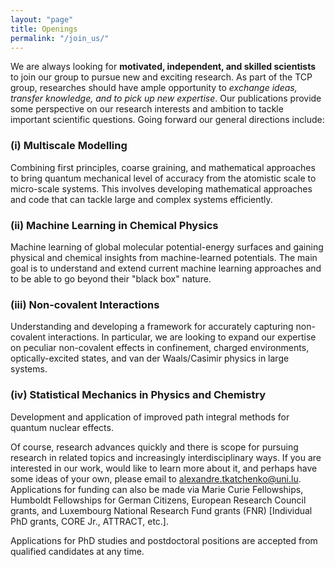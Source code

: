 ```yaml
---
layout: "page"
title: Openings
permalink: "/join_us/"
---
```


We are always looking for **motivated, independent, and skilled scientists** to join our group to pursue new and exciting research. As part of the TCP group, researches should have ample opportunity to *exchange ideas, transfer knowledge, and to pick up new expertise*. Our publications provide some perspective on our research interests and ambition to tackle important scientific questions. Going forward our general directions include:

<h3>(i) Multiscale Modelling </h3>

Combining first principles, coarse graining, and mathematical approaches to bring quantum mechanical level of accuracy from the atomistic scale to micro-scale systems. This involves developing mathematical approaches and code that can tackle large and complex systems efficiently.

<h3>(ii) Machine Learning in Chemical Physics</h3>

Machine learning of global molecular potential-energy surfaces and gaining physical and chemical insights from machine-learned potentials. The main goal is to understand and extend current machine learning approaches and to be able to go beyond their "black box" nature.

<h3>(iii) Non-covalent Interactions</h3>

Understanding and developing a framework for accurately capturing non-covalent interactions. In particular, we are looking to expand our expertise on peculiar non-covalent effects in confinement, charged environments, optically-excited states, and van der Waals/Casimir physics in large systems.

<h3>(iv) Statistical Mechanics in Physics and Chemistry</h3>

Development and application of improved path integral methods for quantum nuclear effects.

Of course, research advances quickly and there is scope for pursuing research in related topics and increasingly interdisciplinary ways. If you are interested in our work, would like to learn more about it, and perhaps have some ideas of your own, please email to alexandre.tkatchenko@uni.lu. Applications for funding can also be made via Marie Curie Fellowships, Humboldt Fellowships for German Citizens, European Research Council grants, and Luxembourg National Research Fund grants (FNR) [Individual PhD grants, CORE Jr., ATTRACT, etc.].

Applications for PhD studies and postdoctoral positions are accepted from qualified candidates at any time.


